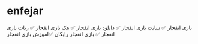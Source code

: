 # enfejar
بازی انفجار ✅ سایت بازی انفجار ✅ دانلود بازی انفجار ✅  هک بازی انفجار ✅  ربات بازی انفجار ✅ بازی انفجار رایگان ✅آموزش بازی انفجار
